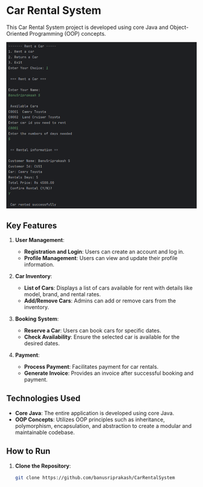 # Car Rental System

This Car Rental System project is developed using core Java and Object-Oriented Programming (OOP) concepts.

![Car Rental System](https://github.com/banusriprakash/CarRentalSystem/blob/main/CarRentalSystem.png)

## Key Features

1. **User Management**:
   - **Registration and Login**: Users can create an account and log in.
   - **Profile Management**: Users can view and update their profile information.

2. **Car Inventory**:
   - **List of Cars**: Displays a list of cars available for rent with details like model, brand, and rental rates.
   - **Add/Remove Cars**: Admins can add or remove cars from the inventory.

3. **Booking System**:
   - **Reserve a Car**: Users can book cars for specific dates.
   - **Check Availability**: Ensure the selected car is available for the desired dates.

4. **Payment**:
   - **Process Payment**: Facilitates payment for car rentals.
   - **Generate Invoice**: Provides an invoice after successful booking and payment.

## Technologies Used

- **Core Java**: The entire application is developed using core Java.
- **OOP Concepts**: Utilizes OOP principles such as inheritance, polymorphism, encapsulation, and abstraction to create a modular and maintainable codebase.

## How to Run

1. **Clone the Repository**:
   ```bash
   git clone https://github.com/banusriprakash/CarRentalSystem
